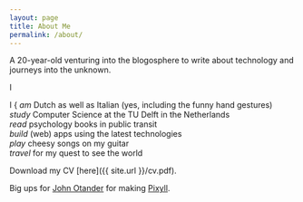 ```yaml
---
layout: page
title: About Me
permalink: /about/
---
```


A 20-year-old venturing into the blogosphere to write about technology and journeys into the unknown.

I

<span class="i">I</span>
<span class="bracket">{</span>
<i class="vowel">am</i> Dutch as well as Italian (yes, including the funny hand gestures)  
<i class="vowel">study</i> Computer Science at the TU Delft in the Netherlands  
<i class="vowel">read</i> psychology books in public transit  
<i class="vowel">build</i> (web) apps using the latest technologies  
<i class="vowel">play</i> cheesy songs on my guitar  
<i class="vowel">travel</i> for my quest to see the world  

Download my CV [here]({{ site.url }}/cv.pdf).

Big ups for [John Otander](http://johnotander.com) for making [Pixyll](https://github.com/johnotander/pixyll).

